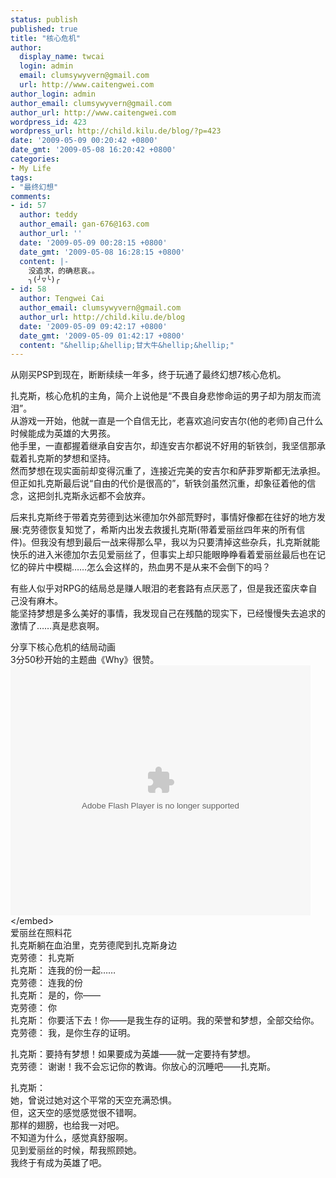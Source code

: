 ```yaml
---
status: publish
published: true
title: "核心危机"
author:
  display_name: twcai
  login: admin
  email: clumsywyvern@gmail.com
  url: http://www.caitengwei.com
author_login: admin
author_email: clumsywyvern@gmail.com
author_url: http://www.caitengwei.com
wordpress_id: 423
wordpress_url: http://child.kilu.de/blog/?p=423
date: '2009-05-09 00:20:42 +0800'
date_gmt: '2009-05-08 16:20:42 +0800'
categories:
- My Life
tags:
- "最终幻想"
comments:
- id: 57
  author: teddy
  author_email: gan-676@163.com
  author_url: ''
  date: '2009-05-09 00:28:15 +0800'
  date_gmt: '2009-05-08 16:28:15 +0800'
  content: |-
    没追求，的确悲哀。。
    ╮(╯▽╰)╭
- id: 58
  author: Tengwei Cai
  author_email: clumsywyvern@gmail.com
  author_url: http://child.kilu.de/blog
  date: '2009-05-09 09:42:17 +0800'
  date_gmt: '2009-05-09 01:42:17 +0800'
  content: "&hellip;&hellip;甘大牛&hellip;&hellip;"
---
```

<p>从刚买PSP到现在，断断续续一年多，终于玩通了最终幻想7核心危机。</p>
<p>扎克斯，核心危机的主角，简介上说他是&ldquo;不畏自身悲惨命运的男子却为朋友而流泪&rdquo;。<br />
从游戏一开始，他就一直是一个自信无比，老喜欢追问安吉尔(他的老师)自己什么时候能成为英雄的大男孩。<br />
他手里，一直都握着继承自安吉尔，却连安吉尔都说不好用的斩铁剑，我坚信那承载着扎克斯的梦想和坚持。<br />
然而梦想在现实面前却变得沉重了，连接近完美的安吉尔和萨菲罗斯都无法承担。但正如扎克斯最后说&ldquo;自由的代价是很高的&rdquo;，斩铁剑虽然沉重，却象征着他的信念，这把剑扎克斯永远都不会放弃。</p>
<p>后来扎克斯终于带着克劳德到达米德加尔外部荒野时，事情好像都在往好的地方发展:克劳德恢复知觉了，希斯内出发去救援扎克斯(带着爱丽丝四年来的所有信件)。但我没有想到最后一战来得那么早，我以为只要清掉这些杂兵，扎克斯就能快乐的进入米德加尔去见爱丽丝了，但事实上却只能眼睁睁看着爱丽丝最后也在记忆的碎片中模糊&hellip;&hellip;怎么会这样的，热血男不是从来不会倒下的吗？</p>
<p>有些人似乎对RPG的结局总是赚人眼泪的老套路有点厌恶了，但是我还蛮庆幸自己没有麻木。<br />
能坚持梦想是多么美好的事情，我发现自己在残酷的现实下，已经慢慢失去追求的激情了&hellip;&hellip;真是悲哀啊。</p>
<p>分享下核心危机的结局动画<br />
3分50秒开始的主题曲《Why》很赞。<br />
<embed src="http:&#47;&#47;player.youku.com&#47;player.php&#47;sid&#47;XMTI0NDY1OTI=&#47;v.swf" quality="high" width="480" height="400" align="middle" allowScriptAccess="sameDomain" type="application&#47;x-shockwave-flash"><&#47;embed><br />
爱丽丝在照料花<br />
扎克斯躺在血泊里，克劳德爬到扎克斯身边<br />
克劳德： 扎克斯<br />
扎克斯： 连我的份一起&hellip;&hellip;<br />
克劳德： 连我的份<br />
扎克斯： 是的，你&mdash;&mdash;<br />
克劳德： 你<br />
扎克斯： 你要活下去！你&mdash;&mdash;是我生存的证明。我的荣誉和梦想，全部交给你。<br />
克劳德： 我，是你生存的证明。</p>
<p>扎克斯：要持有梦想！如果要成为英雄&mdash;&mdash;就一定要持有梦想。<br />
克劳德： 谢谢！我不会忘记你的教诲。你放心的沉睡吧&mdash;&mdash;扎克斯。</p>
<p>扎克斯：<br />
她，曾说过她对这个平常的天空充满恐惧。<br />
但，这天空的感觉感觉很不错啊。<br />
那样的翅膀，也给我一对吧。<br />
不知道为什么，感觉真舒服啊。<br />
见到爱丽丝的时候，帮我照顾她。<br />
我终于有成为英雄了吧。</p>
